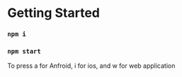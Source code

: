 # Getting Started

### `npm i`

### `npm start`

To press a for Anfroid, i for ios, and w for web application
